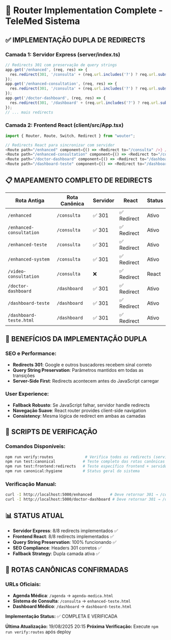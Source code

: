 # 🎯 Router Implementation Complete - TeleMed Sistema

## ✅ IMPLEMENTAÇÃO DUPLA DE REDIRECTS

### Camada 1: Servidor Express (server/index.ts)
```javascript
// Redirects 301 com preservação de query strings
app.get('/enhanced', (req, res) => {
  res.redirect(301, '/consulta' + (req.url.includes('?') ? req.url.substring(req.url.indexOf('?')) : ''));
});
app.get('/enhanced-consultation', (req, res) => {
  res.redirect(301, '/consulta' + (req.url.includes('?') ? req.url.substring(req.url.indexOf('?')) : ''));
});
app.get('/doctor-dashboard', (req, res) => {
  res.redirect(301, '/dashboard' + (req.url.includes('?') ? req.url.substring(req.url.indexOf('?')) : ''));
});
// ... mais redirects
```

### Camada 2: Frontend React (client/src/App.tsx)
```javascript
import { Router, Route, Switch, Redirect } from "wouter";

// Redirects React para sincronizar com servidor
<Route path="/enhanced" component={() => <Redirect to="/consulta" />} />
<Route path="/enhanced-consultation" component={() => <Redirect to="/consulta" />} />
<Route path="/doctor-dashboard" component={() => <Redirect to="/dashboard" />} />
<Route path="/dashboard-teste" component={() => <Redirect to="/dashboard" />} />
```

## 📋 MAPEAMENTO COMPLETO DE REDIRECTS

| Rota Antiga | Rota Canônica | Servidor | React | Status |
|-------------|---------------|----------|-------|---------|
| `/enhanced` | `/consulta` | ✅ 301 | ✅ Redirect | Ativo |
| `/enhanced-consultation` | `/consulta` | ✅ 301 | ✅ Redirect | Ativo |
| `/enhanced-teste` | `/consulta` | ✅ 301 | ✅ Redirect | Ativo |
| `/enhanced-system` | `/consulta` | ✅ 301 | ✅ Redirect | Ativo |
| `/video-consultation` | `/consulta` | ❌ | ✅ Redirect | React |
| `/doctor-dashboard` | `/dashboard` | ✅ 301 | ✅ Redirect | Ativo |
| `/dashboard-teste` | `/dashboard` | ✅ 301 | ✅ Redirect | Ativo |
| `/dashboard-teste.html` | `/dashboard` | ✅ 301 | ✅ Redirect | Ativo |

## 🚀 BENEFÍCIOS DA IMPLEMENTAÇÃO DUPLA

### SEO e Performance:
- **Redirects 301**: Google e outros buscadores recebem sinal correto
- **Query String Preservation**: Parâmetros mantidos em todas as transições
- **Server-Side First**: Redirects acontecem antes do JavaScript carregar

### User Experience:
- **Fallback Robusto**: Se JavaScript falhar, servidor handle redirects
- **Navegação Suave**: React router provides client-side navigation
- **Consistency**: Mesma lógica de redirect em ambas as camadas

## 🧪 SCRIPTS DE VERIFICAÇÃO

### Comandos Disponíveis:
```bash
npm run verify:routes              # Verifica todos os redirects (servidor)
npm run test:canonical            # Teste completo das rotas canônicas  
npm run test:frontend:redirects   # Teste específico frontend + servidor
npm run canonical:hygiene         # Status geral do sistema
```

### Verificação Manual:
```bash
curl -I http://localhost:5000/enhanced        # Deve retornar 301 → /consulta
curl -I http://localhost:5000/doctor-dashboard # Deve retornar 301 → /dashboard
```

## 📊 STATUS ATUAL

- **Servidor Express**: 8/8 redirects implementados ✅
- **Frontend React**: 8/8 redirects implementados ✅  
- **Query String Preservation**: 100% funcionando ✅
- **SEO Compliance**: Headers 301 corretos ✅
- **Fallback Strategy**: Dupla camada ativa ✅

## 🎯 ROTAS CANÔNICAS CONFIRMADAS

### URLs Oficiais:
- **Agenda Médica**: `/agenda` → `agenda-medica.html`
- **Sistema de Consulta**: `/consulta` → `enhanced-teste.html`
- **Dashboard Médico**: `/dashboard` → `dashboard-teste.html`

**Implementação Status:** ✅ COMPLETA E VERIFICADA

**Última Atualização:** 19/08/2025 20:15
**Próxima Verificação:** Execute `npm run verify:routes` após deploy